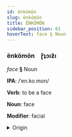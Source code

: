 ```yaml
---
id: ënkömön
slug: ënkömön
title: ËNKÖMÖN
sidebar_position: 61
hoverText: face § Noun
---
```


### ënkömön&emsp;<span kind="abugida">ɽ̃ʇɔıƶ̃ı</span>

*face* **§** Noun

**IPA**: /ˈen.ko.mon/

**Verb**: to be a face

**Noun**: face

**Modifier**: facial

<details>
    <summary>Origin</summary>
    Maasai enk-omóm /ēnkōmón<br/>
    <em>Nilo-Saharan Language Family</em>
</details>